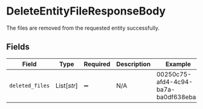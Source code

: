 # DeleteEntityFileResponseBody

The files are removed from the requested entity successfully.


## Fields

| Field                                | Type                                 | Required                             | Description                          | Example                              |
| ------------------------------------ | ------------------------------------ | ------------------------------------ | ------------------------------------ | ------------------------------------ |
| `deleted_files`                      | List[*str*]                          | :heavy_minus_sign:                   | N/A                                  | 00250c75-afd4-4c94-ba7a-ba0df638eba5 |